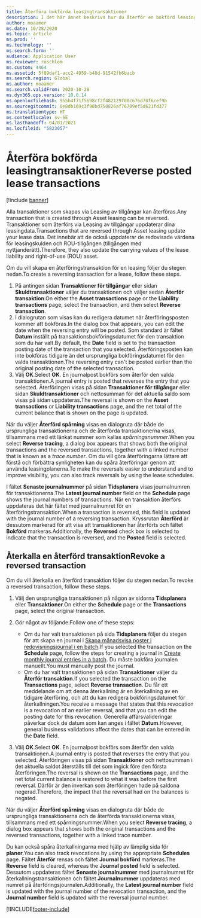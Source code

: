 ```yaml
---
title: Återföra bokförda leasingtransaktioner
description: I det här ämnet beskrivs hur du återför en bokförd leasingtransaktion. Alla transaktioner som skapas via Leasing av tillgångar kan återföras.
author: moaamer
ms.date: 10/28/2020
ms.topic: article
ms.prod: ''
ms.technology: ''
ms.search.form: ''
audience: Application User
ms.reviewer: roschlom
ms.custom: 4464
ms.assetid: 5f89daf1-acc2-4959-b48d-91542fb6bacb
ms.search.region: Global
ms.author: moaamer
ms.search.validFrom: 2020-10-28
ms.dyn365.ops.version: 10.0.14
ms.openlocfilehash: 955b4f71f5698cf2f482129f00c676d70f6cef9b
ms.sourcegitcommit: 0e8db169c3f90bd750826af76709ef5d621fd377
ms.translationtype: HT
ms.contentlocale: sv-SE
ms.lasthandoff: 04/01/2021
ms.locfileid: "5823057"
---
```

# <a name="reverse-posted-lease-transactions"></a><span data-ttu-id="1d62a-104">Återföra bokförda leasingtransaktioner</span><span class="sxs-lookup"><span data-stu-id="1d62a-104">Reverse posted lease transactions</span></span>

[!include [banner](../includes/banner.md)]

<span data-ttu-id="1d62a-105">Alla transaktioner som skapas via Leasing av tillgångar kan återföras.</span><span class="sxs-lookup"><span data-stu-id="1d62a-105">Any transaction that is created through Asset leasing can be reversed.</span></span> <span data-ttu-id="1d62a-106">Transaktioner som återförs via Leasing av tillgångar uppdaterar dina leasingdata.</span><span class="sxs-lookup"><span data-stu-id="1d62a-106">Transactions that are reversed through Asset leasing update your lease data.</span></span> <span data-ttu-id="1d62a-107">Det innebär att de också uppdaterar de redovisade värdena för leasingskulden och ROU-tillgången (tillgången med nyttjanderätt).</span><span class="sxs-lookup"><span data-stu-id="1d62a-107">Therefore, they also update the carrying values of the lease liability and right-of-use (ROU) asset.</span></span>

<span data-ttu-id="1d62a-108">Om du vill skapa en återföringstransaktion för en leasing följer du stegen nedan.</span><span class="sxs-lookup"><span data-stu-id="1d62a-108">To create a reversing transaction for a lease, follow these steps.</span></span>

1. <span data-ttu-id="1d62a-109">På antingen sidan **Transaktioner för tillgångar** eller sidan **Skuldtransaktioner** väljer du transaktionen och väljer sedan **Återför transaktion**.</span><span class="sxs-lookup"><span data-stu-id="1d62a-109">On either the **Asset transactions** page or the **Liability transactions** page, select the transaction, and then select **Reverse transaction**.</span></span>
2. <span data-ttu-id="1d62a-110">I dialogrutan som visas kan du redigera datumet när återföringsposten kommer att bokföras.</span><span class="sxs-lookup"><span data-stu-id="1d62a-110">In the dialog box that appears, you can edit the date when the reversing entry will be posted.</span></span> <span data-ttu-id="1d62a-111">Som standard är fältet **Datum** inställt på transaktionsbokföringsdatumet för den transaktion som du har valt.</span><span class="sxs-lookup"><span data-stu-id="1d62a-111">By default, the **Date** field is set to the transaction posting date of the transaction that you selected.</span></span> <span data-ttu-id="1d62a-112">Återföringsposten kan inte bokföras tidigare än det ursprungliga bokföringsdatumet för den valda transaktionen.</span><span class="sxs-lookup"><span data-stu-id="1d62a-112">The reversing entry can't be posted earlier than the original posting date of the selected transaction.</span></span>
3. <span data-ttu-id="1d62a-113">Välj **OK**.</span><span class="sxs-lookup"><span data-stu-id="1d62a-113">Select **OK**.</span></span> <span data-ttu-id="1d62a-114">En journalpost bokförs som återför den valda transaktionen.</span><span class="sxs-lookup"><span data-stu-id="1d62a-114">A journal entry is posted that reverses the entry that you selected.</span></span> <span data-ttu-id="1d62a-115">Återföringen visas på sidan **Transaktioner för tillgångar** eller sidan **Skuldtransaktioner** och nettosumman för det aktuella saldo som visas på sidan uppdateras.</span><span class="sxs-lookup"><span data-stu-id="1d62a-115">The reversal is shown on the **Asset transactions** or **Liability transactions** page, and the net total of the current balance that is shown on the page is updated.</span></span>

<span data-ttu-id="1d62a-116">När du väljer **Återförd spårning** visas en dialogruta där både de ursprungliga transaktionerna och de återförda transaktionerna visas, tillsammans med ett länkat nummer som kallas *spårningsnummer*.</span><span class="sxs-lookup"><span data-stu-id="1d62a-116">When you select **Reverse tracing**, a dialog box appears that shows both the original transactions and the reversed transactions, together with a linked number that is known as a *trace number*.</span></span> <span data-ttu-id="1d62a-117">Om du vill göra återföringarna lättare att förstå och förbättra synligheten kan du spåra återföringar genom att använda leasingplanerna.</span><span class="sxs-lookup"><span data-stu-id="1d62a-117">To make the reversals easier to understand and to improve visibility, you can also track reversals by using the lease schedules.</span></span>

<span data-ttu-id="1d62a-118">I fältet **Senaste journalnummer** på sidan **Tidsplanera** visas journalnumren för transaktionerna.</span><span class="sxs-lookup"><span data-stu-id="1d62a-118">The **Latest journal number** field on the **Schedule** page shows the journal numbers of transactions.</span></span> <span data-ttu-id="1d62a-119">När en transaktion återförs uppdateras det här fältet med journalnumret för en återföringstransaktion.</span><span class="sxs-lookup"><span data-stu-id="1d62a-119">When a transaction is reversed, this field is updated with the journal number of a reversing transaction.</span></span> <span data-ttu-id="1d62a-120">Kryssrutan **Återförd** är dessutom markerad för att visa att transaktionen har återförts och fältet **Bokförd** markeras.</span><span class="sxs-lookup"><span data-stu-id="1d62a-120">Additionally, the **Reversed** check box is selected to indicate that the transaction is reversed, and the **Posted** field is selected.</span></span>

## <a name="revoke-a-reversed-transaction"></a><span data-ttu-id="1d62a-121">Återkalla en återförd transaktion</span><span class="sxs-lookup"><span data-stu-id="1d62a-121">Revoke a reversed transaction</span></span>

<span data-ttu-id="1d62a-122">Om du vill återkalla en återförd transaktion följer du stegen nedan.</span><span class="sxs-lookup"><span data-stu-id="1d62a-122">To revoke a reversed transaction, follow these steps.</span></span>

1. <span data-ttu-id="1d62a-123">Välj den ursprungliga transaktionen på någon av sidorna **Tidsplanera** eller **Transaktioner**.</span><span class="sxs-lookup"><span data-stu-id="1d62a-123">On either the **Schedule** page or the **Transactions** page, select the original transaction.</span></span>
2. <span data-ttu-id="1d62a-124">Gör något av följande:</span><span class="sxs-lookup"><span data-stu-id="1d62a-124">Follow one of these steps:</span></span>

    - <span data-ttu-id="1d62a-125">Om du har valt transaktionen på sida **Tidsplanera** följer du stegen för att skapa en journal i [Skapa månadsvisa poster i redovisningsjournal i en batch](create-monthly-journals-batch.md).</span><span class="sxs-lookup"><span data-stu-id="1d62a-125">If you selected the transaction on the **Schedule** page, follow the steps for creating a journal in [Create monthly journal entries in a batch](create-monthly-journals-batch.md).</span></span> <span data-ttu-id="1d62a-126">Du måste bokföra journalen manuellt.</span><span class="sxs-lookup"><span data-stu-id="1d62a-126">You must manually post the journal.</span></span>
    - <span data-ttu-id="1d62a-127">Om du har valt transaktionen på sidan **Transaktioner** väljer du **Återför transaktion**.</span><span class="sxs-lookup"><span data-stu-id="1d62a-127">If you selected the transaction on the **Transactions** page, select **Reverse transaction**.</span></span> <span data-ttu-id="1d62a-128">Du får ett meddelande om att denna återkallning är en återkallning av en tidigare återföring, och att du kan redigera bokföringsdatumet för återkallningen.</span><span class="sxs-lookup"><span data-stu-id="1d62a-128">You receive a message that states that this revocation is a revocation of an earlier reversal, and that you can edit the posting date for this revocation.</span></span> <span data-ttu-id="1d62a-129">Generella affärsvalideringar påverkar dock de datum som kan anges i fältet **Datum**.</span><span class="sxs-lookup"><span data-stu-id="1d62a-129">However, general business validations affect the dates that can be entered in the **Date** field.</span></span> 

3. <span data-ttu-id="1d62a-130">Välj **OK**.</span><span class="sxs-lookup"><span data-stu-id="1d62a-130">Select **OK**.</span></span> <span data-ttu-id="1d62a-131">En journalpost bokförs som återför den valda transaktionen.</span><span class="sxs-lookup"><span data-stu-id="1d62a-131">A journal entry is posted that reverses the entry that you selected.</span></span> <span data-ttu-id="1d62a-132">Återföringen visas på sidan **Transaktioner** och nettosumman i det aktuella saldot återställs till det som ingick före den första återföringen.</span><span class="sxs-lookup"><span data-stu-id="1d62a-132">The reversal is shown on the **Transactions** page, and the net total current balance is restored to what it was before the first reversal.</span></span> <span data-ttu-id="1d62a-133">Därför är den inverkan som återföringen hade på saldona negerad.</span><span class="sxs-lookup"><span data-stu-id="1d62a-133">Therefore, the impact that the reversal had on the balances is negated.</span></span>

<span data-ttu-id="1d62a-134">När du väljer **Återförd spårning** visas en dialogruta där både de ursprungliga transaktionerna och de återförda transaktionerna visas, tillsammans med ett spårningsnummer.</span><span class="sxs-lookup"><span data-stu-id="1d62a-134">When you select **Reverse tracing**, a dialog box appears that shows both the original transactions and the reversed transactions, together with a linked trace number.</span></span>

<span data-ttu-id="1d62a-135">Du kan också spåra återkallningarna med hjälp av lämplig sida för **planer**.</span><span class="sxs-lookup"><span data-stu-id="1d62a-135">You can also track revocations by using the appropriate **Schedules** page.</span></span> <span data-ttu-id="1d62a-136">Fältet **Återför** rensas och fältet **Journal bokförd** markeras.</span><span class="sxs-lookup"><span data-stu-id="1d62a-136">The **Reverse** field is cleared, whereas the **Journal posted** field is selected.</span></span> <span data-ttu-id="1d62a-137">Dessutom uppdateras fältet **Senaste journalnummer** med journalnumret för återkallningstransaktionen och fältet **Journalnummer** uppdateras med numret på återföringsjournalen.</span><span class="sxs-lookup"><span data-stu-id="1d62a-137">Additionally, the **Latest journal number** field is updated with the journal number of the revocation transaction, and the **Journal number** field is updated with the reversal journal number.</span></span>


[!INCLUDE[footer-include](../../includes/footer-banner.md)]